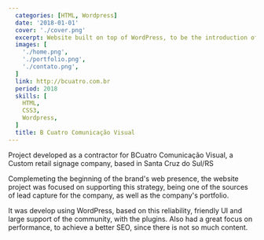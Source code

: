 ```yaml
---
  categories: [HTML, Wordpress]
  date: '2018-01-01'
  cover: './cover.png'
  excerpt: Website built on top of WordPress, to be the introduction of the brand on digital workspace
  images: [
    './home.png',
    './portfolio.png',
    './contato.png',
  ]
  link: http://bcuatro.com.br
  period: 2018
  skills: [
    HTML,
    CSS3,
    Wordpress,
  ]
  title: B Cuatro Comunicação Visual
---
```


Project developed as a contractor for BCuatro Comunicação Visual, a Custom retail signage company, based in Santa Cruz do Sul/RS

Complemeting the beginning of the brand's web presence, the website project was focused on supporting this strategy, being one of the sources of lead capture for the company, as well as the company's portfolio.

It was develop using WordPress, based on this reliability, friendly UI and large support of the community, with the plugins. Also had a great focus on performance, to achieve a better SEO, since there is not so much content.

